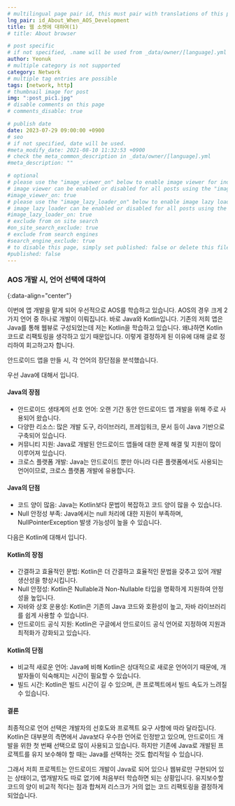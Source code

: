 ```yaml
---
# multilingual page pair id, this must pair with translations of this page. (This name must be unique)
lng_pair: id_About_When_AOS_Development
title: 웹 소켓에 대하여(1)
# title: About browser

# post specific
# if not specified, .name will be used from _data/owner/[language].yml
author: Yeonuk
# multiple category is not supported
category: Network
# multiple tag entries are possible
tags: [network, http]
# thumbnail image for post
img: ":post_pic1.jpg"
# disable comments on this page
# comments_disable: true

# publish date
date: 2023-07-29 09:00:00 +0900
# seo
# if not specified, date will be used.
#meta_modify_date: 2021-08-10 11:32:53 +0900
# check the meta_common_description in _data/owner/[language].yml
#meta_description: ""

# optional
# please use the "image_viewer_on" below to enable image viewer for individual pages or posts (_posts/ or [language]/_posts folders).
# image viewer can be enabled or disabled for all posts using the "image_viewer_posts: true" setting in _data/conf/main.yml.
#image_viewer_on: true
# please use the "image_lazy_loader_on" below to enable image lazy loader for individual pages or posts (_posts/ or [language]/_posts folders).
# image lazy loader can be enabled or disabled for all posts using the "image_lazy_loader_posts: true" setting in _data/conf/main.yml.
#image_lazy_loader_on: true
# exclude from on site search
#on_site_search_exclude: true
# exclude from search engines
#search_engine_exclude: true
# to disable this page, simply set published: false or delete this file
#published: false
---
```


<!-- outline-start -->

### AOS 개발 시, 언어 선택에 대하여

{:data-align="center"}

<!-- outline-end -->

이번에 앱 개발을 맡게 되어 우선적으로 AOS를 학습하고 있습니다.
AOS의 경우 크게 2가지 언어 중 하나로 개발이 이뤄집니다. 바로 Java와 Kotlin입니다.
기존의 저희 앱은 Java를 통해 웹뷰로 구성되었는데 저는 Kotlin을 학습하고 있습니다.
왜냐하면 Kotlin 코드로 리팩토링을 생각하고 있기 때문입니다. 이렇게 결정하게 된 이유에 대해 글로 정리하여 회고하고자 합니다.

안드로이드 앱을 만들 시, 각 언어의 장단점을 분석했습니다.

우선 Java에 대해서 입니다.

#### Java의 장점

- 안드로이드 생태계의 선호 언어: 오랜 기간 동안 안드로이드 앱 개발을 위해 주로 사용되어 왔습니다.
- 다양한 리소스: 많은 개발 도구, 라이브러리, 프레임워크, 문서 등이 Java 기반으로 구축되어 있습니다.
- 커뮤니티 지원: Java로 개발된 안드로이드 앱들에 대한 문제 해결 및 지원이 많이 이루어져 있습니다.
- 크로스 플랫폼 개발: Java는 안드로이드 뿐만 아니라 다른 플랫폼에서도 사용되는 언어이므로, 크로스 플랫폼 개발에 유용합니다.

#### Java의 단점

- 코드 양이 많음: Java는 Kotlin보다 문법이 복잡하고 코드 양이 많을 수 있습니다.
- Null 안정성 부족: Java에서는 null 처리에 대한 지원이 부족하며, NullPointerException 발생 가능성이 높을 수 있습니다.

다음은 Kotlin에 대해서 입니다.

#### Kotlin의 장점

- 간결하고 효율적인 문법: Kotlin은 더 간결하고 효율적인 문법을 갖추고 있어 개발 생산성을 향상시킵니다.
- Null 안정성: Kotlin은 Nullable과 Non-Nullable 타입을 명확하게 지원하여 안정성을 높입니다.
- 자바와 상호 운용성: Kotlin은 기존의 Java 코드와 호환성이 높고, 자바 라이브러리를 쉽게 사용할 수 있습니다.
- 안드로이드 공식 지원: Kotlin은 구글에서 안드로이드 공식 언어로 지정하여 지원과 최적화가 강화되고 있습니다.

#### Kotlin의 단점

- 비교적 새로운 언어: Java에 비해 Kotlin은 상대적으로 새로운 언어이기 때문에, 개발자들이 익숙해지는 시간이 필요할 수 있습니다.
- 빌드 시간: Kotlin은 빌드 시간이 길 수 있으며, 큰 프로젝트에서 빌드 속도가 느려질 수 있습니다.

#### 결론

최종적으로 언어 선택은 개발자의 선호도와 프로젝트 요구 사항에 따라 달라집니다.
Kotlin은 대부분의 측면에서 Java보다 우수한 언어로 인정받고 있으며, 안드로이드 개발을 위한 첫 번째 선택으로 많이 사용되고 있습니다.
하지만 기존에 Java로 개발된 프로젝트를 유지 보수해야 할 때는 Java를 선택하는 것도 합리적일 수 있습니다.

그래서 저희 프로젝트는 안드로이드 개발이 Java로 되어 있으나 웹뷰로만 구현되어 있는 상태이고, 앱개발자도 따로 없기에 처음부터 학습하면 되는 상황입니다.
유지보수할 코드의 양이 비교적 적다는 점과 합쳐져 리스크가 거의 없는 코드 리팩토링을 결정하게 되었습니다.
